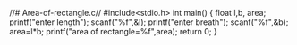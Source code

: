 //# Area-of-rectangle.c//
#include<stdio.h>
int main()
{
    float l,b, area;
    printf("enter length");
    scanf("%f",&l);
    printf("enter breath");
    scanf("%f",&b);
    area=l*b;
    printf("area of rectangle=%f",area);
    return 0;
}
